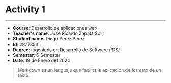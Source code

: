 # Activity 1
----------
* **Course**: Desarrollo de aplicaciones web
* **Teacher's name**: Jose Ricardo Zapata Solir
* **Student name**: Diego Perez Perez 
* **Id**: 2877353
* **Degree**: Ingenieria en Desarrollo de Software _(IDS)_
* **Semester**: 6 Semester
* **Date**: 19 de Enero del 2024

>Markdown es un lenguaje que facilita la aplicacion de formato de un texto.